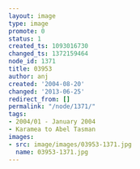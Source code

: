 ```yaml
---
layout: image
type: image
promote: 0
status: 1
created_ts: 1093016730
changed_ts: 1372159464
node_id: 1371
title: 03953
author: anj
created: '2004-08-20'
changed: '2013-06-25'
redirect_from: []
permalink: "/node/1371/"
tags:
- 2004/01 - January 2004
- Karamea to Abel Tasman
images:
- src: image/images/03953-1371.jpg
  name: 03953-1371.jpg
---
```


